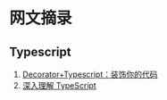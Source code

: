 # 网文摘录

## Typescript

1. [Decorator+Typescript：装饰你的代码](https://zhuanlan.zhihu.com/p/99693842)
2. [深入理解 TypeScript](https://jkchao.github.io/typescript-book-chinese/)